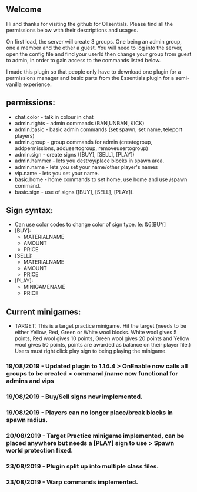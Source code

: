 ## Welcome
Hi and thanks for visiting the github for Ollsentials.
Please find all the permissions below with their descriptions and usages.

On first load, the server will create 3 groups. One being an admin group, one a member and the other a guest. 
You will need to log into the server, open the config file and find your userId then change your group from guest to admin,
in order to gain access to the commands listed below.

I made this plugin so that people only have to download one plugin for a permissions manager and basic parts from the
Essentials plugin for a semi-vanilla experience.

## permissions:
- chat.color - talk in colour in chat
- admin.rights - admin commands (BAN,UNBAN, KICK)
- admin.basic - basic admin commands (set spawn, set name, teleport players)
- admin.group - group commands for admin (creategroup, addpermissions, addusertogroup, removeusertogroup)
- admin.sign - create signs ([BUY], [SELL], [PLAY])
- admin.hammer - lets you destroy/place blocks in spawn area.
- admin.name - lets you set your name/other player's names
- vip.name - lets you set your name.
- basic.home - home commands to set home, use home and use /spawn command.
- basic.sign - use of signs ([BUY], [SELL], [PLAY]).

## Sign syntax:
- Can use color codes to change color of sign type. Ie: &6[BUY]
- [BUY]:
	- MATERIALNAME
	- AMOUNT
	- PRICE
- [SELL]:
	- MATERIALNAME
	- AMOUNT
	- PRICE
- [PLAY]:
	- MINIGAMENAME
	- PRICE
	
## Current minigames:
- TARGET: This is a target practice minigame. Hit the target (needs to be either Yellow, Red, Green or White wool blocks. White wool gives 5 points, Red wool gives 10 points, Green wool gives 20 points and Yellow wool gives 50 points, points are awarded as balance on their player file.) Users must right click play sign to being playing the minigame.

### 19/08/2019 - Updated plugin to 1.14.4 > OnEnable now calls all groups to be created > command /name now functional for admins and vips
### 19/08/2019 - Buy/Sell signs now implemented.
### 19/08/2019 - Players can no longer place/break blocks in spawn radius.
### 20/08/2019 - Target Practice minigame implemented, can be placed anywhere but needs a [PLAY] sign to use > Spawn world protection fixed.
### 23/08/2019 - Plugin split up into multiple class files.
### 23/08/2019 - Warp commands implemented.

